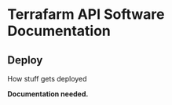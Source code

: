 # Terrafarm API Software Documentation

## Deploy

How stuff gets deployed

**Documentation needed.**
